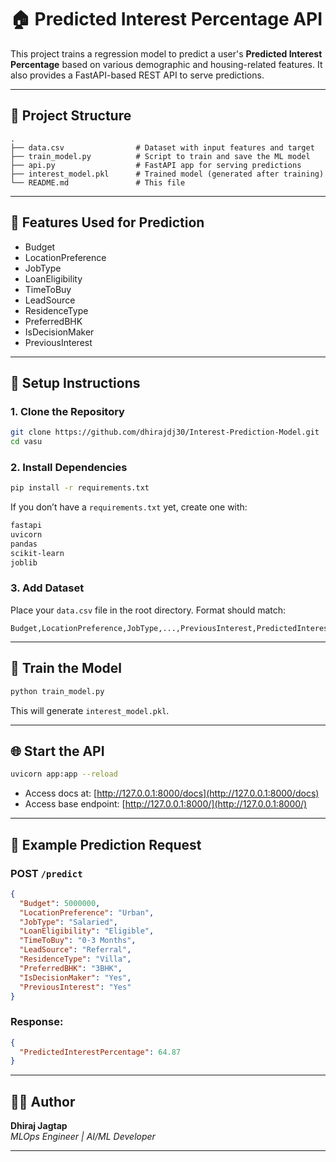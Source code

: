 # 🏠 Predicted Interest Percentage API

This project trains a regression model to predict a user's **Predicted Interest Percentage** based on various demographic and housing-related features. It also provides a FastAPI-based REST API to serve predictions.

---

## 📁 Project Structure

```
.
├── data.csv                # Dataset with input features and target
├── train_model.py          # Script to train and save the ML model
├── api.py                  # FastAPI app for serving predictions
├── interest_model.pkl      # Trained model (generated after training)
└── README.md               # This file
```

---

## 🧠 Features Used for Prediction

- Budget
- LocationPreference
- JobType
- LoanEligibility
- TimeToBuy
- LeadSource
- ResidenceType
- PreferredBHK
- IsDecisionMaker
- PreviousInterest

---

## 🔧 Setup Instructions

### 1. Clone the Repository
```bash
git clone https://github.com/dhirajdj30/Interest-Prediction-Model.git
cd vasu
```

### 2. Install Dependencies
```bash
pip install -r requirements.txt
```

If you don’t have a `requirements.txt` yet, create one with:
```txt
fastapi
uvicorn
pandas
scikit-learn
joblib
```

### 3. Add Dataset
Place your `data.csv` file in the root directory. Format should match:

```
Budget,LocationPreference,JobType,...,PreviousInterest,PredictedInterestPercentage
```

---

## 🚀 Train the Model
```bash
python train_model.py
```
This will generate `interest_model.pkl`.

---

## 🌐 Start the API
```bash
uvicorn app:app --reload
```

- Access docs at: [http://127.0.0.1:8000/docs](http://127.0.0.1:8000/docs)
- Access base endpoint: [http://127.0.0.1:8000/](http://127.0.0.1:8000/)

---

## 🧪 Example Prediction Request

### POST `/predict`

```json
{
  "Budget": 5000000,
  "LocationPreference": "Urban",
  "JobType": "Salaried",
  "LoanEligibility": "Eligible",
  "TimeToBuy": "0-3 Months",
  "LeadSource": "Referral",
  "ResidenceType": "Villa",
  "PreferredBHK": "3BHK",
  "IsDecisionMaker": "Yes",
  "PreviousInterest": "Yes"
}
```

### Response:
```json
{
  "PredictedInterestPercentage": 64.87
}
```

---


## 👨‍💻 Author

**Dhiraj Jagtap**  
*MLOps Engineer | AI/ML Developer*

---